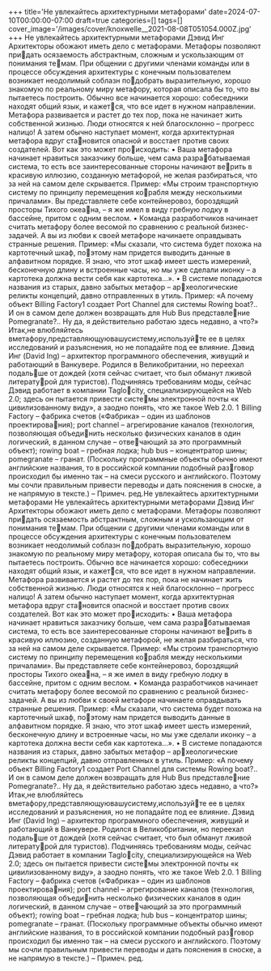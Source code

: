 +++
title='Не увлекайтесь архитектурными метафорами'
date=2024-07-10T00:00:00-07:00
draft=true
categories=[]
tags=[]
cover_image='/images/cover/knoxwelle__2021-08-08T051054.000Z.jpg'
+++
Не увлекайтесь 
архитектурными метафорами
Дэвид Инг
Архитекторы обожают иметь дело с метафорами. Метафоры позволяют придать осязаемость абстрактным, сложным и ускользающим от понимания темам. При общении с другими членами команды или в процессе обсуждения
архитектуры с конечным пользователем возникает неодолимый соблазн подобрать выразительную, хорошо знакомую по реальному миру метафору,
которая описала бы то, что вы пытаетесь построить.
Обычно все начинается хорошо: собеседники находят общий язык, и кажется, что все идет в нужном направлении. Метафора развивается и растет до
тех пор, пока не начинает жить собственной жизнью. Люди относятся к ней
благосклонно – прогресс налицо!
А затем обычно наступает момент, когда архитектурная метафора вдруг становится опасной и восстает против своих создателей. Вот как это может происходить:
• Ваша метафора начинает нравиться заказчику больше, чем сама разрабатываемая система, то есть все заинтересованные стороны начинают верить в красивую иллюзию, созданную метафорой, не желая разбираться,
что за ней на самом деле скрывается.
Пример: «Мы строим транспортную систему по принципу перемещения корабля между несколькими причалами».
Вы представляете себе контейнеровоз, бороздящий просторы Тихого океана, – я же имел в виду гребную лодку в бассейне, притом с одним веслом.
• Команда разработчиков начинает считать метафору более весомой по
сравнению с реальной бизнес-задачей. А вы из любви к своей метафоре
начинаете оправдывать странные решения.
Пример: «Мы сказали, что система будет похожа на картотечный шкаф, поэтому нам придется выводить данные в алфавитном порядке. Я знаю, что этот
шкаф имеет шесть измерений, бесконечную длину и встроенные часы, но мы
уже сделали иконку – а картотека должна вести себя как картотека…».
• В системе попадаются названия из старых, давно забытых метафор – археологические реликты концепций, давно отправленных в утиль.
Пример: «А почему объект Billing Factory1 создает Port Channel для системы
Rowing boat?.. И он в самом деле должен возвращать для Hub Bus представление Pomegranate?.. Ну да, я действительно работаю здесь недавно, а что?»
Итак,не влюбляйтесь вметафору,представляющуювашусистему,используйте ее в целях исследований и разъяснения, но не попадайте под ее влияние.
Дэвид Инг (David Ing) – архитектор программного обеспечения, живущий 
и работающий в Ванкувере. Родился в Великобритании, но переехал подальше от дождей (хотя сейчас считает, что был обманут лживой литературой для туристов).
Подчиняясь требованиям моды, сейчас Дэвид работает в компании Taglocity, специализирующейся на Web 2.0; здесь он пытается привести системы электронной почты «к цивилизованному виду», а заодно понять, что 
же такое Web 2.0.
1  Billing Factory – фабрика счетов («Фабрика» – один из шаблонов проектирования); port channel – агрегирование каналов (технология, позволяющая объединить несколько физических каналов в один логический, в данном случае – отвечающий за это программный объект); rowing boat – гребная лодка; hub bus –
концентратор шины; pomegranate – гранат. (Поскольку программные объекты
обычно имеют английские названия, то в российской компании подобный разговор происходил бы именно так – на смеси русского и английского. Поэтому мы
сочли правильным привести переводы и дать пояснения в сноске, а не напрямую
в тексте.) – Примеч. ред.Не увлекайтесь архитектурными метафорами 
Не увлекайтесь 
архитектурными метафорами
Дэвид Инг
Архитекторы обожают иметь дело с метафорами. Метафоры позволяют придать осязаемость абстрактным, сложным и ускользающим от понимания темам. При общении с другими членами команды или в процессе обсуждения
архитектуры с конечным пользователем возникает неодолимый соблазн подобрать выразительную, хорошо знакомую по реальному миру метафору,
которая описала бы то, что вы пытаетесь построить.
Обычно все начинается хорошо: собеседники находят общий язык, и кажется, что все идет в нужном направлении. Метафора развивается и растет до
тех пор, пока не начинает жить собственной жизнью. Люди относятся к ней
благосклонно – прогресс налицо!
А затем обычно наступает момент, когда архитектурная метафора вдруг становится опасной и восстает против своих создателей. Вот как это может происходить:
• Ваша метафора начинает нравиться заказчику больше, чем сама разрабатываемая система, то есть все заинтересованные стороны начинают верить в красивую иллюзию, созданную метафорой, не желая разбираться,
что за ней на самом деле скрывается.
Пример: «Мы строим транспортную систему по принципу перемещения корабля между несколькими причалами».
Вы представляете себе контейнеровоз, бороздящий просторы Тихого океана, – я же имел в виду гребную лодку в бассейне, притом с одним веслом.
• Команда разработчиков начинает считать метафору более весомой по
сравнению с реальной бизнес-задачей. А вы из любви к своей метафоре
начинаете оправдывать странные решения.
Пример: «Мы сказали, что система будет похожа на картотечный шкаф, поэтому нам придется выводить данные в алфавитном порядке. Я знаю, что этот
шкаф имеет шесть измерений, бесконечную длину и встроенные часы, но мы
уже сделали иконку – а картотека должна вести себя как картотека…».
• В системе попадаются названия из старых, давно забытых метафор – археологические реликты концепций, давно отправленных в утиль.
Пример: «А почему объект Billing Factory1 создает Port Channel для системы
Rowing boat?.. И он в самом деле должен возвращать для Hub Bus представление Pomegranate?.. Ну да, я действительно работаю здесь недавно, а что?»
Итак,не влюбляйтесь вметафору,представляющуювашусистему,используйте ее в целях исследований и разъяснения, но не попадайте под ее влияние.
Дэвид Инг (David Ing) – архитектор программного обеспечения, живущий 
и работающий в Ванкувере. Родился в Великобритании, но переехал подальше от дождей (хотя сейчас считает, что был обманут лживой литературой для туристов).
Подчиняясь требованиям моды, сейчас Дэвид работает в компании Taglocity, специализирующейся на Web 2.0; здесь он пытается привести системы электронной почты «к цивилизованному виду», а заодно понять, что 
же такое Web 2.0.
1  Billing Factory – фабрика счетов («Фабрика» – один из шаблонов проектирования); port channel – агрегирование каналов (технология, позволяющая объединить несколько физических каналов в один логический, в данном случае – отвечающий за это программный объект); rowing boat – гребная лодка; hub bus –
концентратор шины; pomegranate – гранат. (Поскольку программные объекты
обычно имеют английские названия, то в российской компании подобный разговор происходил бы именно так – на смеси русского и английского. Поэтому мы
сочли правильным привести переводы и дать пояснения в сноске, а не напрямую
в тексте.) – Примеч. ред.